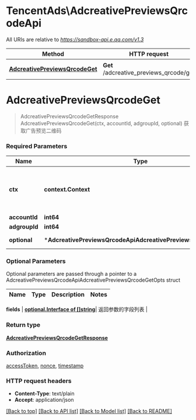 # TencentAds\AdcreativePreviewsQrcodeApi

All URIs are relative to *https://sandbox-api.e.qq.com/v1.3*

Method | HTTP request | Description
------------- | ------------- | -------------
[**AdcreativePreviewsQrcodeGet**](AdcreativePreviewsQrcodeApi.md#AdcreativePreviewsQrcodeGet) | **Get** /adcreative_previews_qrcode/get | 获取广告预览二维码


# **AdcreativePreviewsQrcodeGet**
> AdcreativePreviewsQrcodeGetResponse AdcreativePreviewsQrcodeGet(ctx, accountId, adgroupId, optional)
获取广告预览二维码

### Required Parameters

Name | Type | Description  | Notes
------------- | ------------- | ------------- | -------------
 **ctx** | **context.Context** | context for authentication, logging, cancellation, deadlines, tracing, etc.
  **accountId** | **int64**|  | 
  **adgroupId** | **int64**|  | 
 **optional** | ***AdcreativePreviewsQrcodeApiAdcreativePreviewsQrcodeGetOpts** | optional parameters | nil if no parameters

### Optional Parameters
Optional parameters are passed through a pointer to a AdcreativePreviewsQrcodeApiAdcreativePreviewsQrcodeGetOpts struct

Name | Type | Description  | Notes
------------- | ------------- | ------------- | -------------


 **fields** | [**optional.Interface of []string**](string.md)| 返回参数的字段列表 | 

### Return type

[**AdcreativePreviewsQrcodeGetResponse**](AdcreativePreviewsQrcodeGetResponse.md)

### Authorization

[accessToken](../README.md#accessToken), [nonce](../README.md#nonce), [timestamp](../README.md#timestamp)

### HTTP request headers

 - **Content-Type**: text/plain
 - **Accept**: application/json

[[Back to top]](#) [[Back to API list]](../README.md#documentation-for-api-endpoints) [[Back to Model list]](../README.md#documentation-for-models) [[Back to README]](../README.md)

